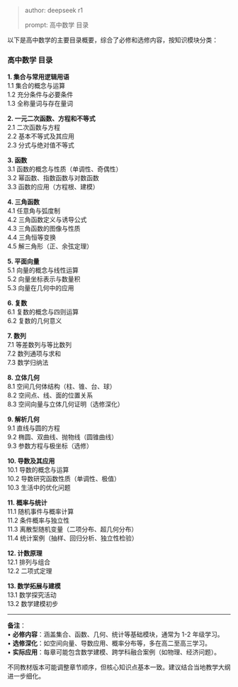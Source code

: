 > author: deepseek r1
>
> prompt: 高中数学 目录

以下是高中数学的主要目录概要，综合了必修和选修内容，按知识模块分类：

### 高中数学 目录

**1. 集合与常用逻辑用语**  
1.1 集合的概念与运算  
1.2 充分条件与必要条件  
1.3 全称量词与存在量词

**2. 一元二次函数、方程和不等式**  
2.1 二次函数与方程  
2.2 基本不等式及其应用  
2.3 分式与绝对值不等式

**3. 函数**  
3.1 函数的概念与性质（单调性、奇偶性）  
3.2 幂函数、指数函数与对数函数  
3.3 函数的应用（方程根、建模）

**4. 三角函数**  
4.1 任意角与弧度制  
4.2 三角函数定义与诱导公式  
4.3 三角函数的图像与性质  
4.4 三角恒等变换  
4.5 解三角形（正、余弦定理）

**5. 平面向量**  
5.1 向量的概念与线性运算  
5.2 向量坐标表示与数量积  
5.3 向量在几何中的应用

**6. 复数**  
6.1 复数的概念与四则运算  
6.2 复数的几何意义

**7. 数列**  
7.1 等差数列与等比数列  
7.2 数列通项与求和  
7.3 数学归纳法

**8. 立体几何**  
8.1 空间几何体结构（柱、锥、台、球）  
8.2 空间点、线、面的位置关系  
8.3 空间向量与立体几何证明（选修深化）

**9. 解析几何**  
9.1 直线与圆的方程  
9.2 椭圆、双曲线、抛物线（圆锥曲线）  
9.3 参数方程与极坐标（选修）

**10. 导数及其应用**  
10.1 导数的概念与运算  
10.2 导数研究函数性质（单调性、极值）  
10.3 生活中的优化问题

**11. 概率与统计**  
11.1 随机事件与概率计算  
11.2 条件概率与独立性  
11.3 离散型随机变量（二项分布、超几何分布）  
11.4 统计案例（抽样、回归分析、独立性检验）

**12. 计数原理**  
12.1 排列与组合  
12.2 二项式定理

**13. 数学拓展与建模**  
13.1 数学探究活动  
13.2 数学建模初步

---

**备注**：  
• **必修内容**：涵盖集合、函数、几何、统计等基础模块，通常为 1-2 年级学习。  
• **选修深化**：如空间向量、导数应用、概率分布等，多在高二至高三学习。  
• **实际应用**：每章可能包含数学建模、跨学科融合案例（如物理、经济问题）。

不同教材版本可能调整章节顺序，但核心知识点基本一致。建议结合当地教学大纲进一步细化。
